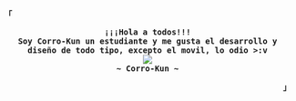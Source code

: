 <!-- START -->

<!-- Profile -->
<p align="left"><strong><samp>「</samp></strong></p>
  <p align="center">
    <samp>
      <b>
        ¡¡¡Hola a todos!!!
      <br>
        Soy Corro-Kun un estudiante y me gusta el desarrollo y diseño de todo tipo, excepto el movil, lo odio >:v
      </b>
      <br>
        <image src="https://www.google.com/url?sa=i&url=https%3A%2F%2Far.pinterest.com%2Fpin%2F897834875682294021%2F&psig=AOvVaw3vSeCMUluLML_-ARXZsQdd&ust=1681592311741000&source=images&cd=vfe&ved=0CBEQjRxqFwoTCJjv_9Shqv4CFQAAAAAdAAAAABAn">
      <br>
      <b>
         ~ Corro-Kun ~
      </b>    </samp>
  </p>
<p align="right"><strong><samp>」</samp></strong></p>
<br>
